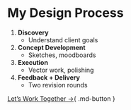 # My Design Process

1. **Discovery**
   - Understand client goals
2. **Concept Development**
   - Sketches, moodboards
3. **Execution**
   - Vector work, polishing
4. **Feedback + Delivery**
   - Two revision rounds

[Let’s Work Together →](contact.md){ .md-button }
